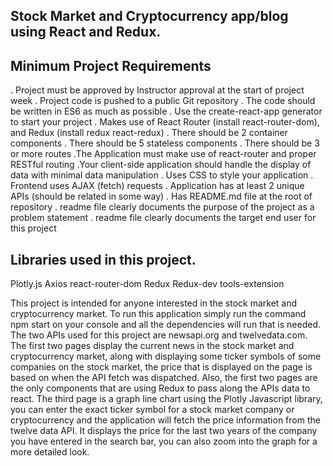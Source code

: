 
## Stock Market and Cryptocurrency app/blog using React and Redux.

## Minimum Project Requirements
. Project must be approved by Instructor approval at the start of project week
. Project code is pushed to a public Git repository
. The code should be written in ES6 as much as possible
. Use the create-react-app generator to start your project 
. Makes use of React Router (install react-router-dom), and Redux (install redux react-redux)
. There should be 2 container components 
. There should be 5 stateless components
. There should be 3 or more routes
.The Application must make use of react-router and proper RESTful routing 
.Your client-side application should handle the display of data with minimal data manipulation
. Uses CSS to style your application
. Frontend uses AJAX (fetch) requests 
. Application has at least 2 unique APIs (should be related in some way)
. Has README.md file at the root of repository
. readme file clearly documents the purpose of the project as a problem statement
. readme file clearly documents the target end user for this project

## Libraries used in this project.
Plotly.js
Axios
react-router-dom
Redux
Redux-dev tools-extension


This project is intended for anyone interested in the stock market and cryptocurrency market. To run this application simply run the command npm start on your console and all the dependencies will run that is needed. The two APIs used for this project are newsapi.org and twelvedata.com. The first two pages display the current news in the stock market and cryptocurrency market, along with displaying some ticker symbols of some companies on the stock market, the price that is displayed on the page is based on when the API fetch was dispatched. Also, the first two pages are the only components that are using Redux to pass along the APIs data to react. The third page is a graph line chart using the Plotly Javascript library, you can enter the exact ticker symbol for a stock market company or cryptocurrency and the application will fetch the price information from the twelve data API. It displays the price for the last two years of the company you have entered in the search bar, you can also zoom into the graph for a more detailed look. 

